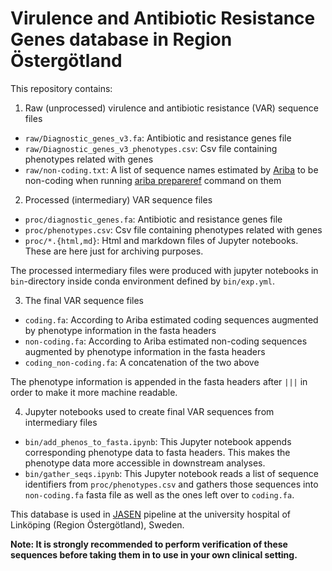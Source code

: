 # Virulence and Antibiotic Resistance Genes database in Region Östergötland

This repository contains:

1. Raw (unprocessed) virulence and antibiotic resistance (VAR) sequence files

- `raw/Diagnostic_genes_v3.fa`: Antibiotic and resistance genes file
- `raw/Diagnostic_genes_v3_phenotypes.csv`: Csv file containing phenotypes related with genes
- `raw/non-coding.txt`: A list of sequence names estimated by [Ariba](https://github.com/sanger-pathogens/ariba) to be non-coding when running [ariba prepareref](https://github.com/sanger-pathogens/ariba/wiki/Task:-prepareref) command on them

2. Processed (intermediary) VAR sequence files 

- `proc/diagnostic_genes.fa`: Antibiotic and resistance genes file
- `proc/phenotypes.csv`: Csv file containing phenotypes related with genes
- `proc/*.{html,md}`: Html and markdown files of Jupyter notebooks. These are here just for archiving purposes.

The processed intermediary files were produced with jupyter notebooks in `bin`-directory inside conda environment defined by `bin/exp.yml`.

3. The final VAR sequence files

- `coding.fa`: According to Ariba estimated coding sequences augmented by phenotype information in the fasta headers 
- `non-coding.fa`: According to Ariba estimated non-coding sequences augmented by phenotype information in the fasta headers
- `coding_non-coding.fa`: A concatenation of the two above

The phenotype information is appended in the fasta headers after `|||` in order to make it more machine readable.

4. Jupyter notebooks used to create final VAR sequences from intermediary files

- `bin/add_phenos_to_fasta.ipynb`: This Jupyter notebook appends corresponding phenotype data to fasta headers. This makes the phenotype data more accessible in downstream analyses.
- `bin/gather_seqs.ipynb`: This Jupyter notebook reads a list of sequence identifiers from `proc/phenotypes.csv` and gathers those sequences into `non-coding.fa` fasta file as well as the ones left over to `coding.fa`.

This database is used in [JASEN](https://github.com/Genomic-Medicine-Linkoping/gms-JASEN/tree/ro-implementation) pipeline at the university hospital of Linköping (Region Östergötland), Sweden.

**Note: It is strongly recommended to perform verification of these sequences before taking them in to use in your own clinical setting.**
